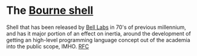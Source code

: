 # The [**Bourne shell**](://en.wikipedia.org/wiki/Bourne_shell)

Shell that has been released by [Bell Labs](https://en.wikipedia.org/wiki/Bell_Labs) in 70's of previous millennium, and
has it major portion of an effect on inertia, around the development of getting an high-level
programming language concept out of the academia into the public scope, IMHO. [RFC](sh_rfc.md)

